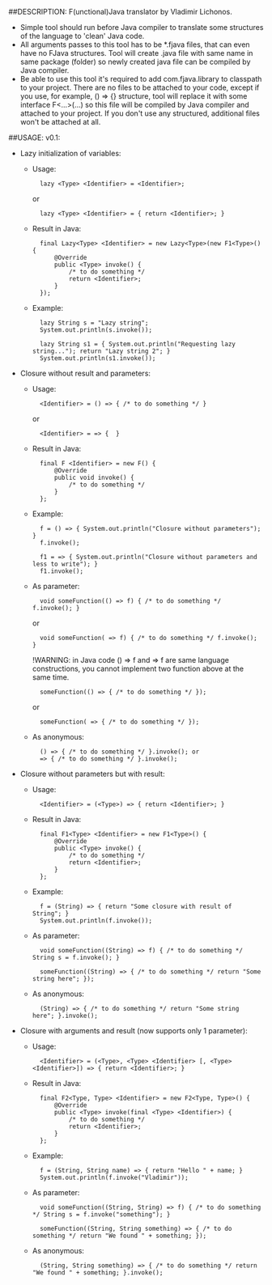 ##DESCRIPTION:
F(unctional)Java translator by Vladimir Lichonos.

- Simple tool should run before Java compiler to translate some structures of the language to 'clean' Java code.
- All arguments passes to this tool has to be *.fjava files, that can even have no FJava structures. Tool will create .java file with same name in same package (folder) so newly created java file can be compiled by Java compiler.
- Be able to use this tool it's required to add com.fjava.library to classpath to your project. There are no files to be attached to your code, except if you use, for example, () => {} structure, tool will replace it with some interface F<...>(...) so this file will be compiled by Java compiler and attached to your project. If you don't use any structured, additional files won't be attached at all.
  
##USAGE:
v0.1:

- Lazy initialization of variables:
	- Usage:
		
			lazy <Type> <Identifier> = <Identifier>;
		
		or
		
			lazy <Type> <Identifier> = { return <Identifier>; }
	
	- Result in Java:
	
			final Lazy<Type> <Identifier> = new Lazy<Type>(new F1<Type>() {
				@Override
				public <Type> invoke() {
					/* to do something */
					return <Identifier>;
				}
			});
		
	- Example:
	
			lazy String s = "Lazy string";
			System.out.println(s.invoke());
		
			lazy String s1 = { System.out.println("Requesting lazy string..."); return "Lazy string 2"; }
			System.out.println(s1.invoke());

- Closure without result and parameters:
	- Usage:
	
			<Identifier> = () => { /* to do something */ }
		
		or 
			
			<Identifier> = => {  }
	
	- Result in Java:
	
			final F <Identifier> = new F() {
				@Override
				public void invoke() {
					/* to do something */
				}
			};
	
	- Example:
		
			f = () => { System.out.println("Closure without parameters"); }
			f.invoke();
		
			f1 = => { System.out.println("Closure without parameters and less to write"); }
			f1.invoke();
		
	- As parameter:
		
			void someFunction(() => f) { /* to do something */ f.invoke(); }
		
		or
	 
			void someFunction( => f) { /* to do something */ f.invoke(); }

		!WARNING: in Java code () => f and => f are same language constructions, you cannot implement two function above at the same time.
		
			someFunction(() => { /* to do something */ });
		
		or
		
			someFunction( => { /* to do something */ });
		
	- As anonymous:
		
			() => { /* to do something */ }.invoke(); or
			=> { /* to do something */ }.invoke();
		
- Closure without parameters but with result:
	- Usage:
		
			<Identifier> = (<Type>) => { return <Identifier>; }
	
	- Result in Java:
		
			final F1<Type> <Identifier> = new F1<Type>() {
				@Override
				public <Type> invoke() {
					/* to do something */
					return <Identifier>;
				}
			};
		
	- Example:
		
			f = (String) => { return "Some closure with result of String"; }
			System.out.println(f.invoke());
	
	- As parameter:
		
			void someFunction((String) => f) { /* to do something */ String s = f.invoke(); }
	
			someFunction((String) => { /* to do something */ return "Some string here"; });
	
	- As anonymous:
		
			(String) => { /* to do something */ return "Some string here"; }.invoke();
		
- Closure with arguments and result (now supports only 1 parameter):
	- Usage:
		
			<Identifier> = (<Type>, <Type> <Identifier> [, <Type> <Identifier>]) => { return <Identifier>; }
	
	- Result in Java:
		
			final F2<Type, Type> <Identifier> = new F2<Type, Type>() {
				@Override
				public <Type> invoke(final <Type> <Identifier>) {
					/* to do something */
					return <Identifier>;
				}
			};
	
	- Example:
		
			f = (String, String name) => { return "Hello " + name; }
			System.out.println(f.invoke("Vladimir"));
	
	- As parameter:
		
			void someFunction((String, String) => f) { /* to do something */ String s = f.invoke("something"); }
		
			someFunction((String, String something) => { /* to do something */ return "We found " + something; });
	
	- As anonymous:
		
			(String, String something) => { /* to do something */ return "We found " + something; }.invoke();
		
